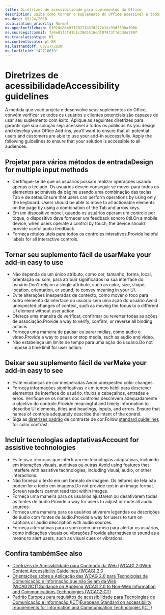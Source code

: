 ```yaml
---
title: Diretrizes de acessibilidade para suplementos do Office
description: Saiba como tornar o suplemento do Office acessível a todos os usuários.
ms.date: 09/24/2018
localization_priority: Normal
ms.openlocfilehash: 61028c86e9ff79271b67d217e2dc93df300af006
ms.sourcegitcommit: fa4e81fcf41b1c39d5516edf078f3ffdbd4a3997
ms.translationtype: MT
ms.contentlocale: pt-BR
ms.lasthandoff: 03/17/2020
ms.locfileid: "42718619"
---
```

# <a name="accessibility-guidelines"></a><span data-ttu-id="60155-103">Diretrizes de acessibilidade</span><span class="sxs-lookup"><span data-stu-id="60155-103">Accessibility guidelines</span></span>

<span data-ttu-id="60155-p101">À medida que você projeta e desenvolve seus suplementos do Office, convém verificar se todos os usuários e clientes potenciais são capazes de usar seu suplemento com êxito. Aplique as seguintes diretrizes para garantir que sua solução seja acessível a todos os públicos.</span><span class="sxs-lookup"><span data-stu-id="60155-p101">As you design and develop your Office Add-ins, you'll want to ensure that all potential users and customers are able to use your add-in successfully. Apply the following guidelines to ensure that your solution is accessible to all audiences.</span></span>

## <a name="design-for-multiple-input-methods"></a><span data-ttu-id="60155-106">Projetar para vários métodos de entrada</span><span class="sxs-lookup"><span data-stu-id="60155-106">Design for multiple input methods</span></span>

- <span data-ttu-id="60155-p102">Certifique-se de que os usuários possam realizar operações usando apenas o teclado. Os usuários devem conseguir se mover para todos os elementos acionáveis da página usando uma combinação das teclas Tab e de setas.</span><span class="sxs-lookup"><span data-stu-id="60155-p102">Ensure that users can perform operations by using only the keyboard. Users should be able to move to all actionable elements on the page by using a combination of the Tab and arrow keys.</span></span>
- <span data-ttu-id="60155-109">Em um dispositivo móvel, quando os usuários operam um controle por toque, o dispositivo deve fornecer um feedback sonoro útil.</span><span class="sxs-lookup"><span data-stu-id="60155-109">On a mobile device, when users operate a control by touch, the device should provide useful audio feedback.</span></span>
- <span data-ttu-id="60155-110">Forneça rótulos úteis para todos os controles interativos.</span><span class="sxs-lookup"><span data-stu-id="60155-110">Provide helpful labels for all interactive controls.</span></span> 

## <a name="make-your-add-in-easy-to-use"></a><span data-ttu-id="60155-111">Tornar seu suplemento fácil de usar</span><span class="sxs-lookup"><span data-stu-id="60155-111">Make your add-in easy to use</span></span>

- <span data-ttu-id="60155-112">Não dependa de um único atributo, como cor, tamanho, forma, local, orientação ou som, para atribuir significados na sua interface do usuário.</span><span class="sxs-lookup"><span data-stu-id="60155-112">Don't rely on a single attribute, such as color, size, shape, location, orientation, or sound, to convey meaning in your UI.</span></span>
- <span data-ttu-id="60155-113">Evite alterações inesperadas de contexto, como mover o foco para outro elemento da interface do usuário sem uma ação do usuário.</span><span class="sxs-lookup"><span data-stu-id="60155-113">Avoid unexpected changes of context, such as moving the focus to a different UI element without user action.</span></span>
- <span data-ttu-id="60155-114">Ofereça uma maneira de verificar, confirmar ou reverter todas as ações de associação.</span><span class="sxs-lookup"><span data-stu-id="60155-114">Provide a way to verify, confirm, or reverse all binding actions.</span></span>
- <span data-ttu-id="60155-115">Forneça uma maneira de pausar ou parar mídias, como áudio e vídeo.</span><span class="sxs-lookup"><span data-stu-id="60155-115">Provide a way to pause or stop media, such as audio and video.</span></span>
- <span data-ttu-id="60155-116">Não estabeleça um limite de tempo para uma ação do usuário.</span><span class="sxs-lookup"><span data-stu-id="60155-116">Do not impose a time limit for user action.</span></span>

## <a name="make-your-add-in-easy-to-see"></a><span data-ttu-id="60155-117">Deixar seu suplemento fácil de ver</span><span class="sxs-lookup"><span data-stu-id="60155-117">Make your add-in easy to see</span></span>

- <span data-ttu-id="60155-118">Evite mudanças de cor inesperadas.</span><span class="sxs-lookup"><span data-stu-id="60155-118">Avoid unexpected color changes.</span></span>
- <span data-ttu-id="60155-p103">Forneça informações significativas e em tempo hábil para descrever elementos de interface do usuário, títulos e cabeçalhos, entradas e erros. Verifique se os nomes dos controles descrevem adequadamente o objetivo do controle.</span><span class="sxs-lookup"><span data-stu-id="60155-p103">Provide meaningful and timely information to describe UI elements, titles and headings, inputs, and errors. Ensure that names of controls adequately describe the intent of the control.</span></span>
- <span data-ttu-id="60155-121">Siga as [diretrizes padrão](https://www.w3.org/TR/UNDERSTANDING-WCAG20/visual-audio-contrast-contrast.html) de contraste de cor.</span><span class="sxs-lookup"><span data-stu-id="60155-121">Follow [standard guidelines](https://www.w3.org/TR/UNDERSTANDING-WCAG20/visual-audio-contrast-contrast.html) for color contrast.</span></span>

## <a name="account-for-assistive-technologies"></a><span data-ttu-id="60155-122">Incluir tecnologias adaptativas</span><span class="sxs-lookup"><span data-stu-id="60155-122">Account for assistive technologies</span></span>

- <span data-ttu-id="60155-123">Evite usar recursos que interfiram em tecnologias adaptativas, incluindo em interações visuais, auditivas ou outras.</span><span class="sxs-lookup"><span data-stu-id="60155-123">Avoid using features that interfere with assistive technologies, including visual, audio, or other interactions.</span></span>
- <span data-ttu-id="60155-p104">Não forneça o texto em um formato de imagem. Os leitores de tela não podem ler o texto em imagens.</span><span class="sxs-lookup"><span data-stu-id="60155-p104">Do not provide text in an image format. Screen readers cannot read text within images.</span></span>
- <span data-ttu-id="60155-126">Forneça uma maneira para os usuários ajustarem ou desativarem todas as fontes de áudio.</span><span class="sxs-lookup"><span data-stu-id="60155-126">Provide a way for users to adjust or mute all audio sources.</span></span>
- <span data-ttu-id="60155-127">Forneça uma maneira para os usuários ativarem legendas ou descrições de áudio com fontes de áudio.</span><span class="sxs-lookup"><span data-stu-id="60155-127">Provide a way for users to turn on captions or audio description with audio sources.</span></span>
- <span data-ttu-id="60155-128">Forneça alternativas para o som como um meio para alertar os usuários, como indicações visuais ou vibrações.</span><span class="sxs-lookup"><span data-stu-id="60155-128">Provide alternatives to sound as a means to alert users, such as visual cues or vibrations.</span></span>

## <a name="see-also"></a><span data-ttu-id="60155-129">Confira também</span><span class="sxs-lookup"><span data-stu-id="60155-129">See also</span></span>

- [<span data-ttu-id="60155-130">Diretrizes de Acessibilidade para Conteúdo da Web (WCAG) 2.0</span><span class="sxs-lookup"><span data-stu-id="60155-130">Web Content Accessibility Guidelines (WCAG) 2.0</span></span>](https://www.w3.org/TR/wcag2ict/#REF-WCAG20)
- [<span data-ttu-id="60155-131">Orientações sobre a Aplicação das WCAG 2.0 para Tecnologias de Comunicação e Informação que não Sejam da Web (WCAG2ICT)</span><span class="sxs-lookup"><span data-stu-id="60155-131">Guidance on Applying WCAG 2.0 to Non-Web Information and Communications Technologies (WCAG2ICT)</span></span>](https://www.w3.org/TR/wcag2ict/)
- [<span data-ttu-id="60155-132">Padrão Europeu para requisitos de acessibilidade para Tecnologias de Comunicação e Informação (ICT)</span><span class="sxs-lookup"><span data-stu-id="60155-132">European Standard on accessibility requirements for Information and Communication Technologies (ICT)</span></span>](https://www.etsi.org/deliver/etsi_en/301500_301599/301549/01.00.00_20/en_301549v010000c.pdf) 
